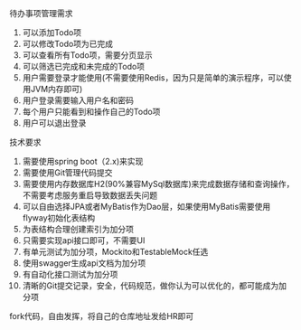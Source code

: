 待办事项管理需求
1. 可以添加Todo项
2. 可以修改Todo项为已完成
3. 可以查看所有Todo项，需要分页显示
4. 可以筛选已完成和未完成的Todo项
5. 用户需要登录才能使用(不需要使用Redis，因为只是简单的演示程序，可以使用JVM内存即可)
6. 用户登录需要输入用户名和密码
7. 每个用户只能看到和操作自己的Todo项
8. 用户可以退出登录

技术要求
1. 需要使用spring boot（2.x)来实现
2. 需要使用Git管理代码提交
3. 需要使用内存数据库H2(90%兼容MySql数据库)来完成数据存储和查询操作，不需要考虑服务重启导致数据丢失问题
4. 可以自由选择JPA或者MyBatis作为Dao层，如果使用MyBatis需要使用flyway初始化表结构
5. 为表结构合理创建索引为加分项
6. 只需要实现api接口即可，不需要UI
7. 有单元测试为加分项，Mockito和TestableMock任选
8. 使用swagger生成api文档为加分项
9. 有自动化接口测试为加分项
10. 清晰的Git提交记录，安全，代码规范，做你认为可以优化的，都可能成为加分项


fork代码，自由发挥，将自己的仓库地址发给HR即可
